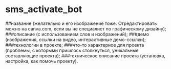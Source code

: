 # sms_activate_bot
##название 
(желательно и его изображение тоже. Отредактировать можно на canva.com, если вы не специалист по графическому дизайну);
###описание 
(с использованием слов и изображений);
###демо 
(изображения, ссылки на видео, интерактивные демо-ссылки);
###технологии в проекте;
###что-то характерное для проекта 
(проблемы, с которыми пришлось столкнуться, уникальные составляющие проекта);
###техническое описание проекта 
(установка, настройка, как помочь проекту).
